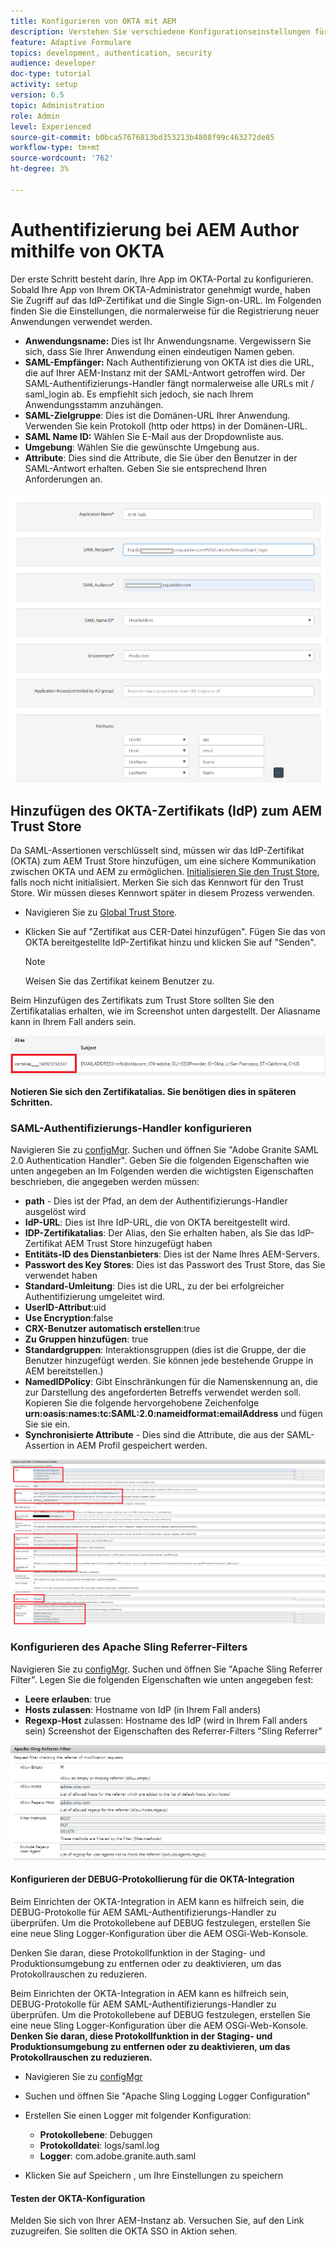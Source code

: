 ```yaml
---
title: Konfigurieren von OKTA mit AEM
description: Verstehen Sie verschiedene Konfigurationseinstellungen für die Verwendung von Single Sign-on mit okta.
feature: Adaptive Formulare
topics: development, authentication, security
audience: developer
doc-type: tutorial
activity: setup
version: 6.5
topic: Administration
role: Admin
level: Experienced
source-git-commit: b0bca57676813bd353213b4808f99c463272de85
workflow-type: tm+mt
source-wordcount: '762'
ht-degree: 3%

---
```



# Authentifizierung bei AEM Author mithilfe von OKTA

Der erste Schritt besteht darin, Ihre App im OKTA-Portal zu konfigurieren. Sobald Ihre App von Ihrem OKTA-Administrator genehmigt wurde, haben Sie Zugriff auf das IdP-Zertifikat und die Single Sign-on-URL. Im Folgenden finden Sie die Einstellungen, die normalerweise für die Registrierung neuer Anwendungen verwendet werden.

* **Anwendungsname:** Dies ist Ihr Anwendungsname. Vergewissern Sie sich, dass Sie Ihrer Anwendung einen eindeutigen Namen geben.
* **SAML-Empfänger:** Nach Authentifizierung von OKTA ist dies die URL, die auf Ihrer AEM-Instanz mit der SAML-Antwort getroffen wird. Der SAML-Authentifizierungs-Handler fängt normalerweise alle URLs mit / saml_login ab. Es empfiehlt sich jedoch, sie nach Ihrem Anwendungsstamm anzuhängen.
* **SAML-Zielgruppe**: Dies ist die Domänen-URL Ihrer Anwendung. Verwenden Sie kein Protokoll (http oder https) in der Domänen-URL.
* **SAML Name ID:** Wählen Sie E-Mail aus der Dropdownliste aus.
* **Umgebung**: Wählen Sie die gewünschte Umgebung aus.
* **Attribute**: Dies sind die Attribute, die Sie über den Benutzer in der SAML-Antwort erhalten. Geben Sie sie entsprechend Ihren Anforderungen an.


![okta-application](assets/okta-app-settings-blurred.PNG)


## Hinzufügen des OKTA-Zertifikats (IdP) zum AEM Trust Store

Da SAML-Assertionen verschlüsselt sind, müssen wir das IdP-Zertifikat (OKTA) zum AEM Trust Store hinzufügen, um eine sichere Kommunikation zwischen OKTA und AEM zu ermöglichen.
[Initialisieren Sie den Trust Store](http://localhost:4502/libs/granite/security/content/truststore.html), falls noch nicht initialisiert.
Merken Sie sich das Kennwort für den Trust Store. Wir müssen dieses Kennwort später in diesem Prozess verwenden.

* Navigieren Sie zu [Global Trust Store](http://localhost:4502/libs/granite/security/content/truststore.html).
* Klicken Sie auf &quot;Zertifikat aus CER-Datei hinzufügen&quot;. Fügen Sie das von OKTA bereitgestellte IdP-Zertifikat hinzu und klicken Sie auf &quot;Senden&quot;.

   >[!NOTE]
   >
   >Weisen Sie das Zertifikat keinem Benutzer zu.

Beim Hinzufügen des Zertifikats zum Trust Store sollten Sie den Zertifikatalias erhalten, wie im Screenshot unten dargestellt. Der Aliasname kann in Ihrem Fall anders sein.

![Certificate-alias](assets/cert-alias.PNG)

**Notieren Sie sich den Zertifikatalias. Sie benötigen dies in späteren Schritten.**

### SAML-Authentifizierungs-Handler konfigurieren

Navigieren Sie zu [configMgr](http://localhost:4502/system/console/configMgr).
Suchen und öffnen Sie &quot;Adobe Granite SAML 2.0 Authentication Handler&quot;.
Geben Sie die folgenden Eigenschaften wie unten angegeben an
Im Folgenden werden die wichtigsten Eigenschaften beschrieben, die angegeben werden müssen:

* **path**  - Dies ist der Pfad, an dem der Authentifizierungs-Handler ausgelöst wird
* **IdP-URL**: Dies ist Ihre IdP-URL, die von OKTA bereitgestellt wird.
* **IDP-Zertifikatalias**: Der Alias, den Sie erhalten haben, als Sie das IdP-Zertifikat AEM Trust Store hinzugefügt haben
* **Entitäts-ID des Dienstanbieters**: Dies ist der Name Ihres AEM-Servers.
* **Passwort des Key Stores**: Dies ist das Passwort des Trust Store, das Sie verwendet haben
* **Standard-Umleitung**: Dies ist die URL, zu der bei erfolgreicher Authentifizierung umgeleitet wird.
* **UserID-Attribut**:uid
* **Use Encryption**:false
* **CRX-Benutzer automatisch erstellen**:true
* **Zu Gruppen hinzufügen**: true
* **Standardgruppen**: Interaktionsgruppen (dies ist die Gruppe, der die Benutzer hinzugefügt werden. Sie können jede bestehende Gruppe in AEM bereitstellen.)
* **NamedIDPolicy**: Gibt Einschränkungen für die Namenskennung an, die zur Darstellung des angeforderten Betreffs verwendet werden soll. Kopieren Sie die folgende hervorgehobene Zeichenfolge **urn:oasis:names:tc:SAML:2.0:nameidformat:emailAddress** und fügen Sie sie ein.
* **Synchronisierte Attribute**  - Dies sind die Attribute, die aus der SAML-Assertion in AEM Profil gespeichert werden.

![saml-authentication-handler](assets/saml-authentication-settings-blurred.PNG)

### Konfigurieren des Apache Sling Referrer-Filters

Navigieren Sie zu [configMgr](http://localhost:4502/system/console/configMgr).
Suchen und öffnen Sie &quot;Apache Sling Referrer Filter&quot;. Legen Sie die folgenden Eigenschaften wie unten angegeben fest:

* **Leere erlauben**: true
* **Hosts zulassen**: Hostname von IdP (in Ihrem Fall anders)
* **Regexp-Host** zulassen: Hostname des IdP (wird in Ihrem Fall anders sein) Screenshot der Eigenschaften des Referrer-Filters &quot;Sling Referrer&quot;

![referrer-filter](assets/sling-referrer-filter.PNG)

#### Konfigurieren der DEBUG-Protokollierung für die OKTA-Integration

Beim Einrichten der OKTA-Integration in AEM kann es hilfreich sein, die DEBUG-Protokolle für AEM SAML-Authentifizierungs-Handler zu überprüfen. Um die Protokollebene auf DEBUG festzulegen, erstellen Sie eine neue Sling Logger-Konfiguration über die AEM OSGi-Web-Konsole.

Denken Sie daran, diese Protokollfunktion in der Staging- und Produktionsumgebung zu entfernen oder zu deaktivieren, um das Protokollrauschen zu reduzieren.

Beim Einrichten der OKTA-Integration in AEM kann es hilfreich sein, DEBUG-Protokolle für AEM SAML-Authentifizierungs-Handler zu überprüfen. Um die Protokollebene auf DEBUG festzulegen, erstellen Sie eine neue Sling Logger-Konfiguration über die AEM OSGi-Web-Konsole.
**Denken Sie daran, diese Protokollfunktion in der Staging- und Produktionsumgebung zu entfernen oder zu deaktivieren, um das Protokollrauschen zu reduzieren.**
* Navigieren Sie zu [configMgr](http://localhost:4502/system/console/configMgr)

* Suchen und öffnen Sie &quot;Apache Sling Logging Logger Configuration&quot;
* Erstellen Sie einen Logger mit folgender Konfiguration:
   * **Protokollebene**: Debuggen
   * **Protokolldatei**: logs/saml.log
   * **Logger**: com.adobe.granite.auth.saml
* Klicken Sie auf Speichern , um Ihre Einstellungen zu speichern



#### Testen der OKTA-Konfiguration

Melden Sie sich von Ihrer AEM-Instanz ab. Versuchen Sie, auf den Link zuzugreifen. Sie sollten die OKTA SSO in Aktion sehen.
